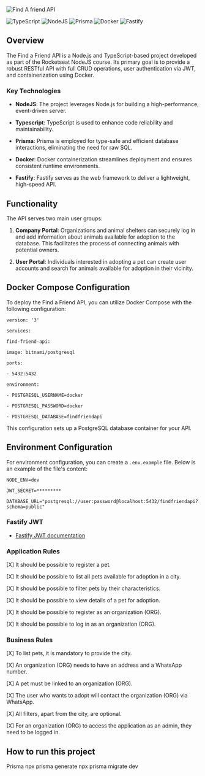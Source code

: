 
![Find A friend API](https://res.cloudinary.com/dloadb2bx/image/upload/v1698285034/Capa_gu3hka.png)


![TypeScript](https://img.shields.io/badge/typescript-%23007ACC.svg?style=for-the-badge&logo=typescript&logoColor=white) ![NodeJS](https://img.shields.io/badge/node.js-6DA55F?style=for-the-badge&logo=node.js&logoColor=white) ![Prisma](https://img.shields.io/badge/Prisma-3982CE?style=for-the-badge&logo=Prisma&logoColor=white) ![Docker](https://img.shields.io/badge/docker-%230db7ed.svg?style=for-the-badge&logo=docker&logoColor=white) ![Fastify](https://img.shields.io/badge/fastify-%23000000.svg?style=for-the-badge&logo=fastify&logoColor=white)

## Overview

The Find a Friend API is a Node.js and TypeScript-based project developed as part of the Rocketseat NodeJS course. Its primary goal is to provide a robust RESTful API with full CRUD operations, user authentication via JWT, and containerization using Docker.  

### Key Technologies

-  **NodeJS**: The project leverages Node.js for building a high-performance, event-driven server.

-  **Typescript**: TypeScript is used to enhance code reliability and maintainability.

-  **Prisma**: Prisma is employed for type-safe and efficient database interactions, eliminating the need for raw SQL.

-  **Docker**: Docker containerization streamlines deployment and ensures consistent runtime environments.

-  **Fastify**: Fastify serves as the web framework to deliver a lightweight, high-speed API.

## Functionality

The API serves two main user groups:

1.  **Company Portal**: Organizations and animal shelters can securely log in and add information about animals available for adoption to the database. This facilitates the process of connecting animals with potential owners.

2.  **User Portal**: Individuals interested in adopting a pet can create user accounts and search for animals available for adoption in their vicinity.

## Docker Compose Configuration

To deploy the Find a Friend API, you can utilize Docker Compose with the following configuration:

  

    version: '3'
    
    services:
    
    find-friend-api:
    
    image: bitnami/postgresql
    
    ports:
    
    - 5432:5432
    
    environment:
    
    - POSTGRESQL_USERNAME=docker
    
    - POSTGRESQL_PASSWORD=docker
    
    - POSTGRESQL_DATABASE=findfriendapi

This configuration sets up a PostgreSQL database container for your API.

## Environment Configuration

For environment configuration, you can create a `.env.example` file. Below is an example of the file's content:

    NODE_ENV=dev
    
    JWT_SECRET=*********
    
    DATABASE_URL="postgresql://user:password@localhost:5432/findfriendapi?schema=public"  

### Fastify JWT

- [Fastify JWT documentation](https://github.com/fastify/fastify-jwt)

### Application Rules

[X] It should be possible to register a pet.<br>

[X] It should be possible to list all pets available for adoption in a city. <br>

[X] It should be possible to filter pets by their characteristics. <br>

[X] It should be possible to view details of a pet for adoption. <br>

[X] It should be possible to register as an organization (ORG). <br>

[X] It should be possible to log in as an organization (ORG). <br>

### Business Rules

[X] To list pets, it is mandatory to provide the city. <br>

[X] An organization (ORG) needs to have an address and a WhatsApp number. <br>

[X] A pet must be linked to an organization (ORG). <br>

[X] The user who wants to adopt will contact the organization (ORG) via WhatsApp. <br>

[X] All filters, apart from the city, are optional. <br>

[X] For an organization (ORG) to access the application as an admin, they need to be logged in. <br>

## How to run this project

Prisma
npx prisma generate
npx prisma migrate dev